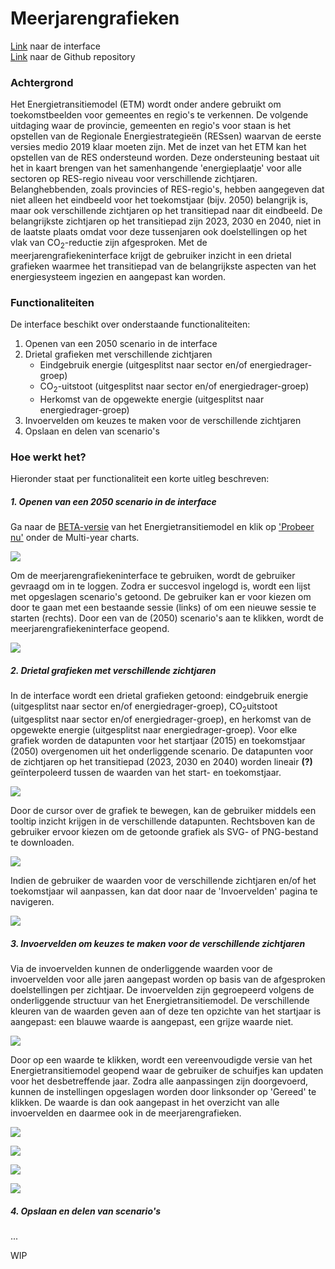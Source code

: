 # Meerjarengrafieken

[Link](https://beta-pro.energytransitionmodel.com/multi-year-charts) naar de interface<br>
[Link](https://github.com/quintel/multi-year-charts) naar de Github repository

### Achtergrond

Het Energietransitiemodel (ETM) wordt onder andere gebruikt om toekomstbeelden voor gemeentes en regio's te verkennen. De volgende uitdaging waar de provincie, gemeenten en regio's voor staan is het opstellen van de Regionale Energiestrategieën (RESsen) waarvan de eerste versies medio 2019 klaar moeten zijn. Met de inzet van het ETM kan het opstellen van de RES ondersteund worden. Deze ondersteuning bestaat uit het in kaart brengen van het samenhangende 'energieplaatje' voor alle sectoren op RES-regio niveau voor verschillende zichtjaren. Belanghebbenden, zoals provincies of RES-regio's, hebben aangegeven dat niet alleen het eindbeeld voor het toekomstjaar (bijv. 2050) belangrijk is, maar ook verschillende zichtjaren op het transitiepad naar dit eindbeeld. De belangrijkste zichtjaren op het transitiepad zijn 2023, 2030 en 2040, niet in de laatste plaats omdat voor deze tussenjaren ook doelstellingen op het vlak van CO<sub>2</sub>-reductie zijn afgesproken. Met de meerjarengrafiekeninterface krijgt de gebruiker inzicht in een drietal grafieken waarmee het transitiepad van de belangrijkste aspecten van het energiesysteem ingezien en aangepast kan worden.

### Functionaliteiten

De interface beschikt over onderstaande functionaliteiten:

1. Openen van een 2050 scenario in de interface
2. Drietal grafieken met verschillende zichtjaren
    * Eindgebruik energie (uitgesplitst naar sector en/of energiedrager-groep)
    * CO<sub>2</sub>-uitstoot (uitgesplitst naar sector en/of energiedrager-groep)
    * Herkomst van de opgewekte energie (uitgesplitst naar energiedrager-groep)
3. Invoervelden om keuzes te maken voor de verschillende zichtjaren
4. Opslaan en delen van scenario's

### Hoe werkt het?

Hieronder staat per functionaliteit een korte uitleg beschreven:  

##### 1. Openen van een 2050 scenario in de interface

Ga naar de [BETA-versie](https://beta-pro.energytransitionmodel.com/) van het Energietransitiemodel en klik op ['Probeer nu'](https://myc-beta.energytransitionmodel.com/) onder de Multi-year charts.

![](open1.png)

Om de meerjarengrafiekeninterface te gebruiken, wordt de gebruiker gevraagd om in te loggen. Zodra er succesvol ingelogd is, wordt een lijst met opgeslagen scenario's getoond. De gebruiker kan er voor kiezen om door te gaan met een bestaande sessie (links) of om een nieuwe sessie te starten (rechts). Door een van de (2050) scenario's aan te klikken, wordt de meerjarengrafiekeninterface geopend.

![](open2.png)

##### 2. Drietal grafieken met verschillende zichtjaren
In de interface wordt een drietal grafieken getoond: eindgebruik energie (uitgesplitst naar sector en/of energiedrager-groep), CO<sub>2</sub>uitstoot (uitgesplitst naar sector en/of energiedrager-groep), en herkomst van de opgewekte energie (uitgesplitst naar energiedrager-groep). Voor elke grafiek worden de datapunten voor het startjaar (2015) en toekomstjaar (2050) overgenomen uit het onderliggende scenario. De datapunten voor de zichtjaren op het transitiepad (2023, 2030 en 2040) worden lineair **(?)** geïnterpoleerd tussen de waarden van het start- en toekomstjaar. 

![](grafieken1b.png)

Door de cursor over de grafiek te bewegen, kan de gebruiker middels een tooltip inzicht krijgen in de verschillende datapunten. Rechtsboven kan de gebruiker ervoor kiezen om de getoonde grafiek als SVG- of PNG-bestand te downloaden. 

![](grafieken2b.png)

Indien de gebruiker de waarden voor de verschillende zichtjaren en/of het toekomstjaar wil aanpassen, kan dat door naar de 'Invoervelden' pagina te navigeren.

![](grafieken3b.png)

##### 3. Invoervelden om keuzes te maken voor de verschillende zichtjaren
Via de invoervelden kunnen de onderliggende waarden voor de invoervelden voor alle jaren aangepast worden op basis van de afgesproken doelstellingen per zichtjaar. De invoervelden zijn gegroepeerd volgens de onderliggende structuur van het Energietransitiemodel. De verschillende kleuren van de waarden geven aan of deze ten opzichte van het startjaar is aangepast: een blauwe waarde is aangepast, een grijze waarde niet. 

![](invoervelden1.png)

Door op een waarde te klikken, wordt een vereenvoudigde versie van het Energietransitiemodel geopend waar de gebruiker de schuifjes kan updaten voor het desbetreffende jaar. Zodra alle aanpassingen zijn doorgevoerd, kunnen de instellingen opgeslagen worden door linksonder op 'Gereed' te klikken. De waarde is dan ook aangepast in het overzicht van alle invoervelden en daarmee ook in de meerjarengrafieken.

![](invoervelden2.png)

![](invoervelden3.png)

![](invoervelden4.png)

![](invoervelden5.png)

##### 4. Opslaan en delen van scenario's
...

WIP
